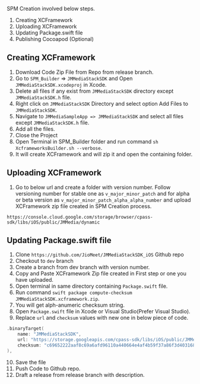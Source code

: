 SPM Creation involved below steps.

1. Creating XCFramework
2. Uploading XCFramework
3. Updating Package.swift file
4. Publishing Cocoapod (Optional)

## Creating XCFramework

1. Download Code Zip File from Repo from release branch.
2. Go to `SPM_Builder` => `JMMediaStackSDK` and Open `JMMediaStackSDK.xcodeproj` in Xcode.
3. Delete all files if any exist from `JMMediaStackSDK` directory except `JMMediaStackSDK.h` file.
4. Right click on `JMMediaStackSDK` Directory and select option Add Files to `JMMediaStackSDK`.
5. Navigate to `JMMediaSampleApp => JMMediaStackSDK` and select all files except `JMMediaStackSDK.h` file.
6. Add all the files.
7. Close the Project
8. Open Terminal in SPM_Builder folder and run command `sh XcframeworksBuilder.sh --verbose`. 
9. It will create XCFramework and will zip it and open the containing folder.

## Uploading XCFramework

1. Go to below url and create a folder with version number. Follow versioning number for stable one as `v_major_minor_patch` and for alpha or beta version as `v_major_minor_patch_alpha_alpha_number` and upload XCFramework zip file created in SPM Creation process.

```
https://console.cloud.google.com/storage/browser/cpass-sdk/libs/iOS/public/JMMedia/dynamic
```

## Updating Package.swift file

1. Clone `https://github.com/JioMeet/JMMediaStackSDK_iOS` Github repo
2. Checkout to `dev` branch
3. Create a branch from dev branch with version number.
4. Copy and Paste XCFramework Zip file created in First step or one you have uploaded.
5. Open terminal in same directory containing `Package.swift` file.
6. Run command `swift package compute-checksum JMMediaStackSDK.xcframework.zip`.
7. You will get alph-anumeric checksum string.
8. Open `Package.swift` file in Xcode or Visual Studio(Prefer Visual Studio).
9. Replace `url` and `checksum` values with new one in below piece of code.

```swift
.binaryTarget(
    name: "JMMediaStackSDK",
    url: "https://storage.googleapis.com/cpass-sdk/libs/iOS/public/JMMedia/dynamic/v_1_0_0_alpha_2/JMMediaStackSDK.xcframework.zip",
    checksum: "c69652222aaf8c69a6afd96110a440664e4af4b59f37a86f3d403168ef368f81"
),
```

10. Save the file
11. Push Code to Github repo.
12. Draft a release from release branch with description.